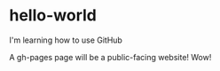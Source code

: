 # hello-world
I'm learning how to use GitHub

A gh-pages page will be a public-facing website! Wow!
